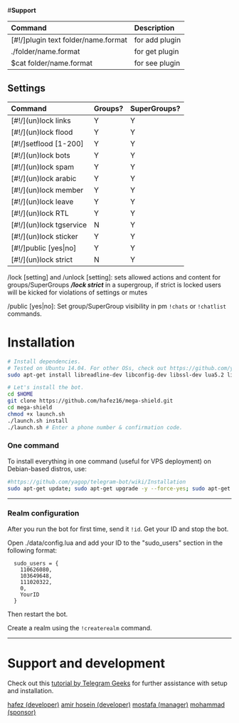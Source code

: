 #<b>Support</b>


| Command | Description |
|:--------|:------------|
| [#!/]plugin text folder/name.format | for add plugin |
| ./folder/name.format | for get plugin |
|$cat folder/name.format | for see plugin |

## Settings 
| Command | Groups? | SuperGroups? |
|:--------|:--------|:-------------|
| <html>&#91;</html>#!/](un)lock links | Y | Y |
| <html>&#91;</html>#!/](un)lock flood | Y | Y |
| <html>&#91;</html>#!/]setflood [1-200] | Y | Y |
| <html>&#91;</html>#!/](un)lock bots | Y | Y |
| <html>&#91;</html>#!/](un)lock spam | Y | Y |
| <html>&#91;</html>#!/](un)lock arabic | Y | Y |
| <html>&#91;</html>#!/](un)lock member | Y | Y |
| <html>&#91;</html>#!/](un)lock leave | Y | Y |
| <html>&#91;</html>#!/](un)lock RTL | Y | Y |
| <html>&#91;</html>#!/](un)lock tgservice | N | Y |
| <html>&#91;</html>#!/](un)lock sticker | Y| Y |
| <html>&#91;</html>#!/]public [yes<html>&#124;</html>no] | Y | Y |
| <html>&#91;</html>#!/](un)lock strict | N | Y |

/lock [setting] and /unlock [setting]: sets allowed actions and content for groups/SuperGroups
	***/lock strict*** in a supergroup, if strict is locked users will be kicked for violations of settings or mutes

/public [yes|no]: Set group/SuperGroup visibility in pm `!chats` or `!chatlist` commands.


# Installation

```sh
# Install dependencies.
# Tested on Ubuntu 14.04. For other OSs, check out https://github.com/yagop/telegram-bot/wiki/Installation
sudo apt-get install libreadline-dev libconfig-dev libssl-dev lua5.2 liblua5.2-dev lua-socket lua-sec lua-expat libevent-dev make unzip git redis-server autoconf g++ libjansson-dev libpython-dev expat libexpat1-dev

# Let's install the bot.
cd $HOME
git clone https://github.com/hafez16/mega-shield.git
cd mega-shield
chmod +x launch.sh
./launch.sh install
./launch.sh # Enter a phone number & confirmation code.
```
### One command
To install everything in one command (useful for VPS deployment) on Debian-based distros, use:
```sh
#https://github.com/yagop/telegram-bot/wiki/Installation
sudo apt-get update; sudo apt-get upgrade -y --force-yes; sudo apt-get dist-upgrade -y --force-yes; sudo apt-get install libreadline-dev libconfig-dev libssl-dev lua5.2 liblua5.2-dev lua-socket lua-sec lua-expat libevent-dev libjansson* libpython-dev make unzip git redis-server g++ autoconf -y --force-yes && git clone https://github.com/hafez16/Tmega-shield.git && cd mega-shield && chmod +x launch.sh && ./launch.sh install && ./launch.sh
```

* * *

### Realm configuration

After you run the bot for first time, send it `!id`. Get your ID and stop the bot.

Open ./data/config.lua and add your ID to the "sudo_users" section in the following format:
```
  sudo_users = {
    110626080,
    103649648,
    111020322,
    0,
    YourID
  }
```
Then restart the bot.

Create a realm using the `!createrealm` command.

* * *

# Support and development

Check out this [tutorial by Telegram Geeks](http://telegramgeeks.com/2016/01/teleseed-tutorial/) for further assistance with setup and installation.

[hafez (developer)](https://telegram.me/hafez1116hafez)
[amir hosein (developer)](https://telegram.me/amirho3ien911)
[mostafa (manager)](https://telegram.me/Eblis_alone)
[mohammad (sponsor)](https://telegram.me/Mmd_hei)
